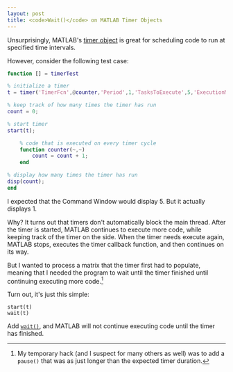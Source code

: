 ```yaml
---
layout: post
title: <code>Wait()</code> on MATLAB Timer Objects
---
```


Unsurprisingly, MATLAB's [timer object][timer object] is great for scheduling code to run at specified time intervals.

However, consider the following test case:

```Matlab
function [] = timerTest

% initialize a timer
t = timer('TimerFcn',@counter,'Period',1,'TasksToExecute',5,'ExecutionMode','fixedRate');

% keep track of how many times the timer has run
count = 0;

% start timer
start(t);

    % code that is executed on every timer cycle
    function counter(~,~)
        count = count + 1;
    end

% display how many times the timer has run
disp(count);
end
```

I expected that the Command Window would display 5. But it actually displays 1.

Why? It turns out that timers don't automatically block the main thread. After the timer is started, MATLAB continues to execute more code, while keeping track of the timer on the side. When the timer needs execute again, MATLAB stops, executes the timer callback function, and then continues on its way.

But I wanted to process a matrix that the timer first had to populate, meaning that I needed the program to wait until the timer finished until continuing executing more code.[^1]

Turn out, it's just this simple:

```
start(t)
wait(t)
```

Add [`wait()`][wait], and MATLAB will not continue executing code until the timer has finished.

[timer object]: http://www.mathworks.com/help/matlab/ref/timer-class.html
[wait]: http://www.mathworks.com/help/matlab/ref/timer.wait.html?searchHighlight=wait

[^1]: My temporary hack (and I suspect for many others as well) was to add a `pause()` that was as just longer than the expected timer duration.
